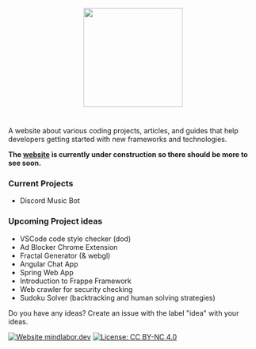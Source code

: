 


<div align="center">
  <p align="center">
    <a href="https://mindlabor.dev/"><img src="https://raw.githubusercontent.com/MindLabor/mindlabor.dev/master/assets/global/mindlabor/wgrad-bg-icon.png" height="200"></a>
  </p>
  <h1></h1>
</div>

A website about various coding projects, articles, and guides that help developers getting started with new frameworks and technologies.


**The [website](https://mindlabor.dev) is currently under construction so there should be more to see soon.**


### Current Projects
* Discord Music Bot

### Upcoming Project ideas
* VSCode code style checker (dod)
* Ad Blocker Chrome Extension
* Fractal Generator (& webgl)
* Angular Chat App
* Spring Web App
* Introduction to Frappe Framework
* Web crawler for security checking
* Sudoku Solver (backtracking and human solving strategies)

Do you have any ideas? Create an issue with the label "idea" with your ideas.

[![Website mindlabor.dev](https://img.shields.io/website-up-down-green-red/http/mindlabor.dev.svg)](https://mindlabor.dev) [![License: CC BY-NC 4.0](https://img.shields.io/badge/License-CC%20BY--NC%204.0-lightgrey.svg)](https://creativecommons.org/licenses/by-nc/4.0/)
